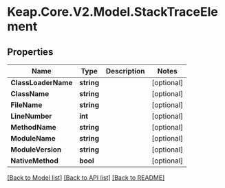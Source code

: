 # Keap.Core.V2.Model.StackTraceElement

## Properties

Name | Type | Description | Notes
------------ | ------------- | ------------- | -------------
**ClassLoaderName** | **string** |  | [optional] 
**ClassName** | **string** |  | [optional] 
**FileName** | **string** |  | [optional] 
**LineNumber** | **int** |  | [optional] 
**MethodName** | **string** |  | [optional] 
**ModuleName** | **string** |  | [optional] 
**ModuleVersion** | **string** |  | [optional] 
**NativeMethod** | **bool** |  | [optional] 

[[Back to Model list]](../README.md#documentation-for-models) [[Back to API list]](../README.md#documentation-for-api-endpoints) [[Back to README]](../README.md)

